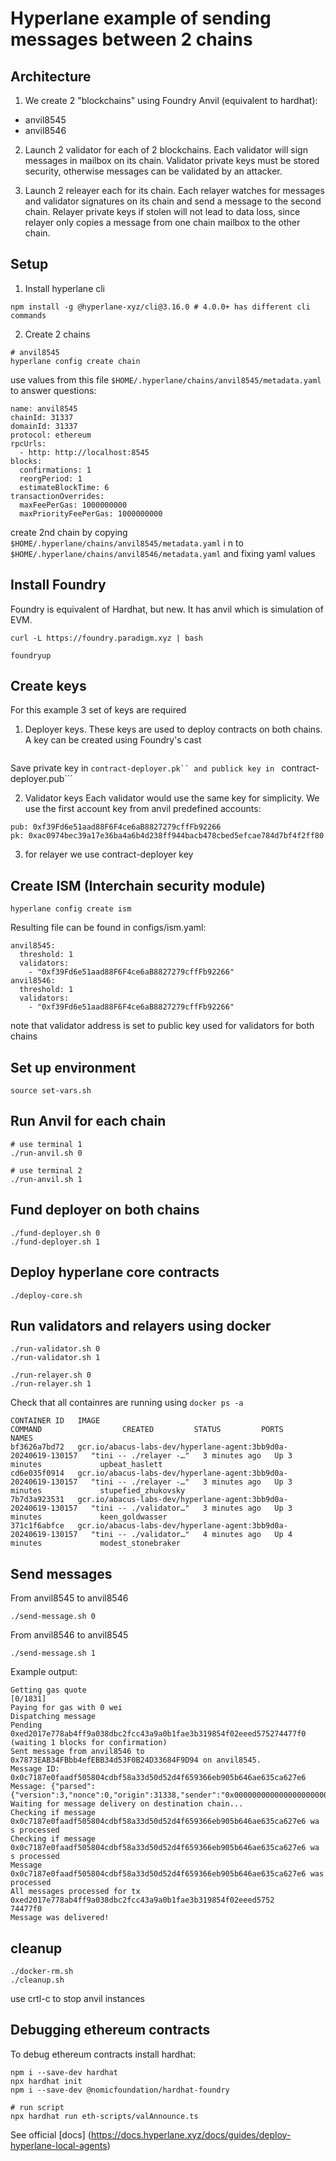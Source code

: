 # Hyperlane example of sending messages between 2 chains

## Architecture

1. We create 2 "blockchains" using Foundry Anvil (equivalent to hardhat): 
- anvil8545
- anvil8546

2. Launch 2 validator for each of 2 blockchains. Each validator will sign messages in mailbox on its chain. Validator private keys must be stored security, otherwise messages can be validated by an attacker.

3. Launch 2 releayer each for its chain. Each relayer watches for messages and validator signatures on its chain and send a message to the second chain. Relayer private keys if stolen will not lead to data loss, since relayer only copies a message from one chain mailbox to the other chain.


## Setup

1. Install hyperlane cli
```
npm install -g @hyperlane-xyz/cli@3.16.0 # 4.0.0+ has different cli commands
```

2. Create 2 chains 

```
# anvil8545
hyperlane config create chain 
```
use  values from this file ```$HOME/.hyperlane/chains/anvil8545/metadata.yaml``` to answer questions:
```
name: anvil8545
chainId: 31337
domainId: 31337
protocol: ethereum
rpcUrls:
  - http: http://localhost:8545
blocks:
  confirmations: 1
  reorgPeriod: 1
  estimateBlockTime: 6
transactionOverrides:
  maxFeePerGas: 1000000000
  maxPriorityFeePerGas: 1000000000
  ```

  create 2nd chain by copying ```$HOME/.hyperlane/chains/anvil8545/metadata.yaml``` i n to ```$HOME/.hyperlane/chains/anvil8546/metadata.yaml``` and fixing yaml values

## Install Foundry

Foundry is equivalent of Hardhat, but new. It has anvil which is simulation of EVM.

```
curl -L https://foundry.paradigm.xyz | bash

foundryup

```

## Create keys

For this example 3 set of keys are required
1. Deployer keys. These keys are used to deploy contracts on both chains. A key can be created using Foundry's cast

```cast wallet new
```

Save private key in ```contract-deployer.pk`` and publick key in ``` contract-deployer.pub```

2. Validator keys
Each validator would use the same key for simplicity. We use the first account key from anvil predefined accounts:
```
pub: 0xf39Fd6e51aad88F6F4ce6aB8827279cffFb92266
pk: 0xac0974bec39a17e36ba4a6b4d238ff944bacb478cbed5efcae784d7bf4f2ff80
```

3. for relayer we use contract-deployer key

## Create ISM (Interchain security module)

```
hyperlane config create ism
```
Resulting file can be found in configs/ism.yaml:
```
anvil8545:
  threshold: 1
  validators:
    - "0xf39Fd6e51aad88F6F4ce6aB8827279cffFb92266"
anvil8546:
  threshold: 1
  validators:
    - "0xf39Fd6e51aad88F6F4ce6aB8827279cffFb92266"
```

note that validator address is set to public key used for validators for both chains

## Set up environment

```
source set-vars.sh
```

## Run Anvil for each chain
```
# use terminal 1
./run-anvil.sh 0
```

```
# use terminal 2
./run-anvil.sh 1
```

## Fund deployer on both chains

```
./fund-deployer.sh 0
./fund-deployer.sh 1
```

## Deploy hyperlane core contracts
```
./deploy-core.sh
```

## Run validators and relayers using docker
```
./run-validator.sh 0
./run-validator.sh 1
```

```
./run-relayer.sh 0
./run-relayer.sh 1
```

Check that all containres are running using ```docker ps -a```

```
CONTAINER ID   IMAGE                                                            COMMAND                  CREATED         STATUS         PORTS     NAMES
bf3626a7bd72   gcr.io/abacus-labs-dev/hyperlane-agent:3bb9d0a-20240619-130157   "tini -- ./relayer -…"   3 minutes ago   Up 3 minutes             upbeat_haslett
cd6e035f0914   gcr.io/abacus-labs-dev/hyperlane-agent:3bb9d0a-20240619-130157   "tini -- ./relayer -…"   3 minutes ago   Up 3 minutes             stupefied_zhukovsky
7b7d3a923531   gcr.io/abacus-labs-dev/hyperlane-agent:3bb9d0a-20240619-130157   "tini -- ./validator…"   3 minutes ago   Up 3 minutes             keen_goldwasser
371c1f6abfce   gcr.io/abacus-labs-dev/hyperlane-agent:3bb9d0a-20240619-130157   "tini -- ./validator…"   4 minutes ago   Up 4 minutes             modest_stonebraker

```

## Send messages

From anvil8545 to anvil8546
```
./send-message.sh 0
```

From anvil8546 to anvil8545
```
./send-message.sh 1
```

Example output:
```
Getting gas quote                                                                [0/1831]
Paying for gas with 0 wei
Dispatching message
Pending 0xed2017e778ab4ff9a038dbc2fcc43a9a0b1fae3b319854f02eeed575274477f0 (waiting 1 blocks for confirmation)
Sent message from anvil8546 to 0x7873EAB34FBbb4efEBB34d53F0B24D33684F9D94 on anvil8545.
Message ID: 0x0c7187e0faadf505804cdbf58a33d50d52d4f659366eb905b646ae635ca627e6
Message: {"parsed":{"version":3,"nonce":0,"origin":31338,"sender":"0x000000000000000000000000d0a8b649c848917c035d7af0267c1bbe964b9f88","destination":31337,"recipient":"0x0000000000000000000000007873eab34fbbb4efebb34d53f0b24d33684f9d94","body":"0x48656c6c6f21","originChain":"anvil8546","destinationChain":"anvil8545"},"id":"0x0c7187e0faadf505804cdbf58a33d50d52d4f659366eb905b646ae635ca627e6","message":"0x030000000000007a6a000000000000000000000000d0a8b649c848917c035d7af0267c1bbe964b9f8800007a690000000000000000000000007873eab34fbbb4efebb34d53f0b24d33684f9d9448656c6c6f21"}
Waiting for message delivery on destination chain...
Checking if message 0x0c7187e0faadf505804cdbf58a33d50d52d4f659366eb905b646ae635ca627e6 wa
s processed
Checking if message 0x0c7187e0faadf505804cdbf58a33d50d52d4f659366eb905b646ae635ca627e6 wa
s processed
Message 0x0c7187e0faadf505804cdbf58a33d50d52d4f659366eb905b646ae635ca627e6 was processed
All messages processed for tx 0xed2017e778ab4ff9a038dbc2fcc43a9a0b1fae3b319854f02eeed5752
74477f0
Message was delivered! 
```


## cleanup

```
./docker-rm.sh
./cleanup.sh
```

use crtl-c to stop anvil instances

## Debugging ethereum contracts

To debug ethereum contracts install hardhat:
```
npm i --save-dev hardhat
npx hardhat init 
npm i --save-dev @nomicfoundation/hardhat-foundry
```

```
# run script
npx hardhat run eth-scripts/valAnnounce.ts
```










See official [docs] (https://docs.hyperlane.xyz/docs/guides/deploy-hyperlane-local-agents)